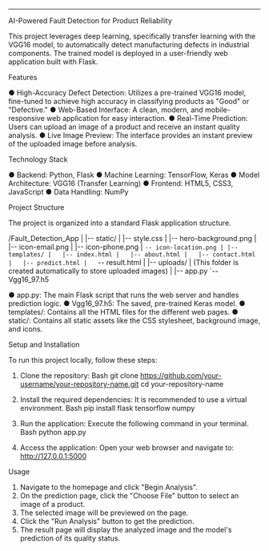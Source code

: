 ________________________________________
AI-Powered Fault Detection for Product Reliability

This project leverages deep learning, specifically transfer learning with the VGG16 model, to automatically detect manufacturing defects in industrial components. The trained model is deployed in a user-friendly web application built with Flask.

Features

●	High-Accuracy Defect Detection: Utilizes a pre-trained VGG16 model, fine-tuned to achieve high accuracy in classifying products as "Good" or "Defective."
●	Web-Based Interface: A clean, modern, and mobile-responsive web application for easy interaction.
●	Real-Time Prediction: Users can upload an image of a product and receive an instant quality analysis.
●	Live Image Preview: The interface provides an instant preview of the uploaded image before analysis.

Technology Stack

●	Backend: Python, Flask
●	Machine Learning: TensorFlow, Keras
●	Model Architecture: VGG16 (Transfer Learning)
●	Frontend: HTML5, CSS3, JavaScript
●	Data Handling: NumPy

Project Structure

The project is organized into a standard Flask application structure.



/Fault_Detection_App
|
|-- static/
|   |-- style.css
|   |-- hero-background.png
|   |-- icon-email.png
|   |-- icon-phone.png
|   `-- icon-location.png
|
|-- templates/
|   |-- index.html
|   |-- about.html
|   |-- contact.html
|   |-- predict.html
|   `-- result.html
|
|-- uploads/
|   (This folder is created automatically to store uploaded images)
|
|-- app.py
`-- Vgg16_97.h5

●	app.py: The main Flask script that runs the web server and handles prediction logic.
●	Vgg16_97.h5: The saved, pre-trained Keras model.
●	templates/: Contains all the HTML files for the different web pages.
●	static/: Contains all static assets like the CSS stylesheet, background image, and icons.

Setup and Installation

To run this project locally, follow these steps:
1.	Clone the repository:
Bash
git clone https://github.com/your-username/your-repository-name.git
cd your-repository-name

2.	Install the required dependencies:
It is recommended to use a virtual environment.
Bash
pip install flask tensorflow numpy

3.	Run the application:
Execute the following command in your terminal.
Bash
python app.py

4.	Access the application:
Open your web browser and navigate to:
http://127.0.0.1:5000


Usage

1.	Navigate to the homepage and click "Begin Analysis".
2.	On the prediction page, click the "Choose File" button to select an image of a product.
3.	The selected image will be previewed on the page.
4.	Click the "Run Analysis" button to get the prediction.
5.	The result page will display the analyzed image and the model's prediction of its quality status.
